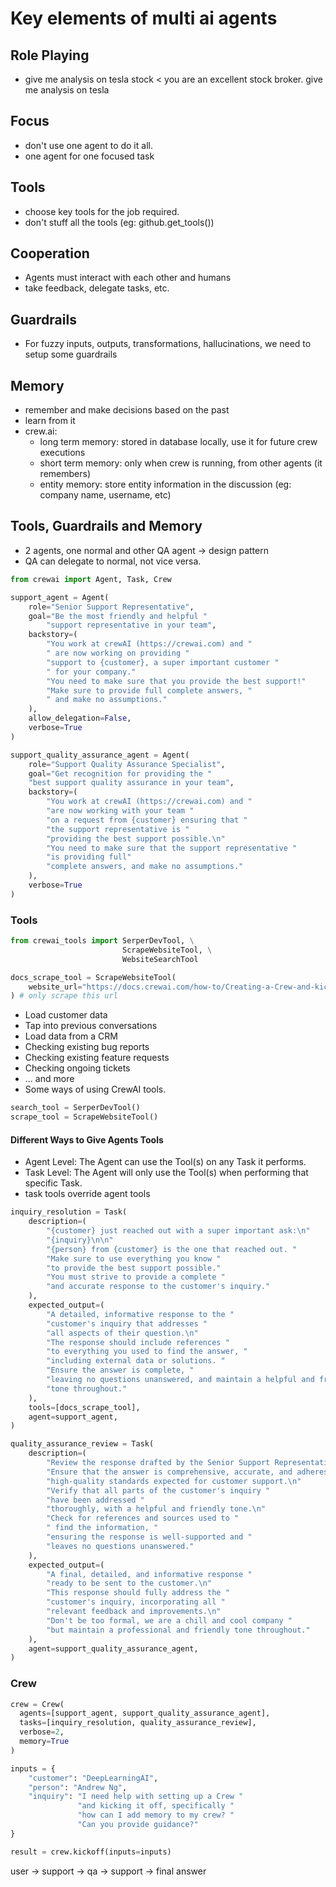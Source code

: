 # Key elements of multi ai agents

## Role Playing

- give me analysis on tesla stock < you are an excellent stock broker. give me analysis on tesla

## Focus

- don't use one agent to do it all.
- one agent for one focused task

## Tools

- choose key tools for the job required.
- don't stuff all the tools (eg: github.get_tools())

## Cooperation

- Agents must interact with each other and humans
- take feedback, delegate tasks, etc.

## Guardrails

- For fuzzy inputs, outputs, transformations, hallucinations, we need to setup some guardrails

## Memory

- remember and make decisions based on the past
- learn from it
- crew.ai:
  - long term memory: stored in database locally, use it for future crew executions
  - short term memory: only when crew is running, from other agents (it remembers)
  - entity memory: store entity information in the discussion (eg: company name, username, etc)

## Tools, Guardrails and Memory

- 2 agents, one normal and other QA agent -> design pattern
- QA can delegate to normal, not vice versa.

```py
from crewai import Agent, Task, Crew

support_agent = Agent(
    role="Senior Support Representative",
	goal="Be the most friendly and helpful "
        "support representative in your team",
	backstory=(
		"You work at crewAI (https://crewai.com) and "
        " are now working on providing "
		"support to {customer}, a super important customer "
        " for your company."
		"You need to make sure that you provide the best support!"
		"Make sure to provide full complete answers, "
        " and make no assumptions."
	),
	allow_delegation=False,
	verbose=True
)

support_quality_assurance_agent = Agent(
	role="Support Quality Assurance Specialist",
	goal="Get recognition for providing the "
    "best support quality assurance in your team",
	backstory=(
		"You work at crewAI (https://crewai.com) and "
        "are now working with your team "
		"on a request from {customer} ensuring that "
        "the support representative is "
		"providing the best support possible.\n"
		"You need to make sure that the support representative "
        "is providing full"
		"complete answers, and make no assumptions."
	),
	verbose=True
)

```

### Tools

```py
from crewai_tools import SerperDevTool, \
                         ScrapeWebsiteTool, \
                         WebsiteSearchTool

docs_scrape_tool = ScrapeWebsiteTool(
    website_url="https://docs.crewai.com/how-to/Creating-a-Crew-and-kick-it-off/"
) # only scrape this url
```

- Load customer data
- Tap into previous conversations
- Load data from a CRM
- Checking existing bug reports
- Checking existing feature requests
- Checking ongoing tickets
- ... and more
- Some ways of using CrewAI tools.

```py
search_tool = SerperDevTool()
scrape_tool = ScrapeWebsiteTool()
```

#### Different Ways to Give Agents Tools

- Agent Level: The Agent can use the Tool(s) on any Task it performs.
- Task Level: The Agent will only use the Tool(s) when performing that specific Task.
- task tools override agent tools

```py
inquiry_resolution = Task(
    description=(
        "{customer} just reached out with a super important ask:\n"
	    "{inquiry}\n\n"
        "{person} from {customer} is the one that reached out. "
		"Make sure to use everything you know "
        "to provide the best support possible."
		"You must strive to provide a complete "
        "and accurate response to the customer's inquiry."
    ),
    expected_output=(
	    "A detailed, informative response to the "
        "customer's inquiry that addresses "
        "all aspects of their question.\n"
        "The response should include references "
        "to everything you used to find the answer, "
        "including external data or solutions. "
        "Ensure the answer is complete, "
		"leaving no questions unanswered, and maintain a helpful and friendly "
		"tone throughout."
    ),
	tools=[docs_scrape_tool],
    agent=support_agent,
)

quality_assurance_review = Task(
    description=(
        "Review the response drafted by the Senior Support Representative for {customer}'s inquiry. "
        "Ensure that the answer is comprehensive, accurate, and adheres to the "
		"high-quality standards expected for customer support.\n"
        "Verify that all parts of the customer's inquiry "
        "have been addressed "
		"thoroughly, with a helpful and friendly tone.\n"
        "Check for references and sources used to "
        " find the information, "
		"ensuring the response is well-supported and "
        "leaves no questions unanswered."
    ),
    expected_output=(
        "A final, detailed, and informative response "
        "ready to be sent to the customer.\n"
        "This response should fully address the "
        "customer's inquiry, incorporating all "
		"relevant feedback and improvements.\n"
		"Don't be too formal, we are a chill and cool company "
	    "but maintain a professional and friendly tone throughout."
    ),
    agent=support_quality_assurance_agent,
)

```

### Crew

```py
crew = Crew(
  agents=[support_agent, support_quality_assurance_agent],
  tasks=[inquiry_resolution, quality_assurance_review],
  verbose=2,
  memory=True
)

inputs = {
    "customer": "DeepLearningAI",
    "person": "Andrew Ng",
    "inquiry": "I need help with setting up a Crew "
               "and kicking it off, specifically "
               "how can I add memory to my crew? "
               "Can you provide guidance?"
}

result = crew.kickoff(inputs=inputs)
```

user -> support -> qa -> support -> final answer
